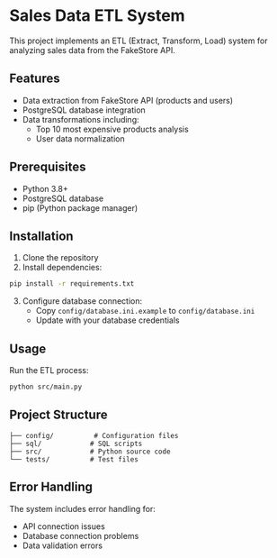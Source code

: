 # Sales Data ETL System

This project implements an ETL (Extract, Transform, Load) system for analyzing sales data from the FakeStore API.

## Features

- Data extraction from FakeStore API (products and users)
- PostgreSQL database integration
- Data transformations including:
  - Top 10 most expensive products analysis
  - User data normalization

## Prerequisites

- Python 3.8+
- PostgreSQL database
- pip (Python package manager)

## Installation

1. Clone the repository
2. Install dependencies:
```bash
pip install -r requirements.txt
```

3. Configure database connection:
   - Copy `config/database.ini.example` to `config/database.ini`
   - Update with your database credentials

## Usage

Run the ETL process:
```bash
python src/main.py
```

## Project Structure

```
├── config/          # Configuration files
├── sql/            # SQL scripts
├── src/            # Python source code
└── tests/          # Test files
```

## Error Handling

The system includes error handling for:
- API connection issues
- Database connection problems
- Data validation errors